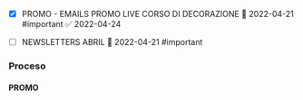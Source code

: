 - [x] PROMO - EMAILS PROMO LIVE CORSO DI DECORAZIONE 📅 2022-04-21 #important ✅ 2022-04-24
- [ ] NEWSLETTERS ABRIL 📅 2022-04-21 #important 


### Proceso
#### PROMO
